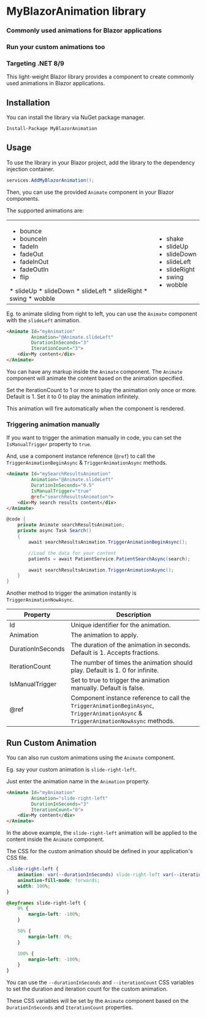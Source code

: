 ﻿# MyBlazorAnimation library

### Commonly used animations for Blazor applications

### Run your custom animations too

### Targeting .NET 8/9

This light-weight Blazor library provides a component to create commonly used animations in Blazor applications.

## Installation

You can install the library via NuGet package manager.
```bash
Install-Package MyBlazorAnimation
```

## Usage

To use the library in your Blazor project, add the library to the dependency injection container.
```csharp
services.AddMyBlazorAnimation();
```

Then, you can use the provided `Animate` component in your Blazor components.

The supported animations are:

<table border="0">
 <tr>
    <td>
<ul>
<li>bounce</li>
<li>bounceIn</li>
<li>fadeIn</li>
<li>fadeOut</li>
<li>fadeInOut</li>
<li>fadeOutIn</li>
<li>flip</li>
</ul>
* slideUp
* slideDown
* slideLeft
* slideRight
* swing
* wobble
    </td>
    <td>
<ul>
<li>shake</li>
<li>slideUp</li>
<li>slideDown</li>
<li>slideLeft</li>
<li>slideRight</li>
<li>swing</li>
<li>wobble</li>
</ul>
    </td>
 </tr>
</table>

Eg. to animate sliding from right to left, you can use the `Animate` component with the `slideLeft` animation.

```html
<Animate Id="myAnimation" 
         Animation="@Animate.slideLeft" 
         DurationInSeconds="3"
         IterationCount="3">
    <div>My content</div>
</Animate>
```

You can have any markup inside the `Animate` component. The `Animate` component will animate the content based on the animation specified.

Set the IterationCount to 1 or more to play the animation only once or more. Default is 1. Set it to 0 to play the animation infinitely.

This animation will fire automatically when the component is rendered.

### Triggering animation manually

If you want to trigger the animation manually in code, you can set the `IsManualTrigger` property to `true`.

And, use a component instance reference (`@ref`) to call the `TriggerAnimationBeginAsync` & `TriggerAnimationAsync` methods.

```html
<Animate Id="mySearchResultsAnimation" 
         Animation="@Animate.slideLeft" 
         DurationInSeconds="0.5"
         IsManualTrigger="true"
         @ref="searchResultsAnimation">
    <div>My search results content</div>
</Animate>
```
```csharp
@code {
    private Animate searchResultsAnimation;
    private async Task Search()
    {        
        await searchResultsAnimation.TriggerAnimationBeginAsync();

        //Load the data for your content
        patients = await PatientService.PatientSearchAsync(search);            

        await searchResultsAnimation.TriggerAnimationAsync();
    }
}
```

Another method to trigger the animation instantly is `TriggerAnimationNowAsync`.

| Property | Description |
| --- | --- |
| Id | Unique identifier for the animation. |
| Animation | The animation to apply. |
| DurationInSeconds | The duration of the animation in seconds. Default is 1. Accepts fractions. |
| IterationCount | The number of times the animation should play. Default is 1. 0 for infinite. |
| IsManualTrigger | Set to true to trigger the animation manually. Default is false. |
| @ref | Component instance reference to call the `TriggerAnimationBeginAsync`, `TriggerAnimationAsync` & `TriggerAnimationNowAsync` methods. |


## Run Custom Animation

You can also run custom animations using the `Animate` component.

Eg. say your custom animation is `slide-right-left`.

Just enter the animation name in the `Animation` property.

```html
<Animate Id="myAnimation" 
         Animation="slide-right-left"
         DurationInSeconds="3" 
         IterationCount="0">
    <div>My content</div>
</Animate>
```

In the above example, the `slide-right-left` animation will be applied to the content inside the `Animate` component.

The CSS for the custom animation should be defined in your application's CSS file.
```css
.slide-right-left {
    animation: var(--durationInSeconds) slide-right-left var(--iterationCount);
    animation-fill-mode: forwards;
    width: 100%;
}

@keyframes slide-right-left {
    0% {
        margin-left: -100%;
    }

    50% {
        margin-left: 0%;
    }

    100% {
        margin-left: -100%;
    }
}
```

You can use the `--durationInSeconds` and `--iterationCount` CSS variables to set the duration and iteration count for the custom animation.

These CSS variables will be set by the `Animate` component based on the `DurationInSeconds` and `IterationCount` properties.